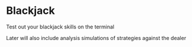 # Blackjack
Test out your blackjack skills on the terminal

Later will also include analysis simulations of strategies against the dealer
